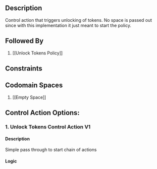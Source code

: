 ## Description

Control action that triggers unlocking of tokens. No space is passed out since with this implementation it just meant to start the policy.
## Followed By
1. [[Unlock Tokens Policy]]

## Constraints
## Codomain Spaces
1. [[Empty Space]]

## Control Action Options:
### 1. Unlock Tokens Control Action V1
#### Description
Simple pass through to start chain of actions
#### Logic


